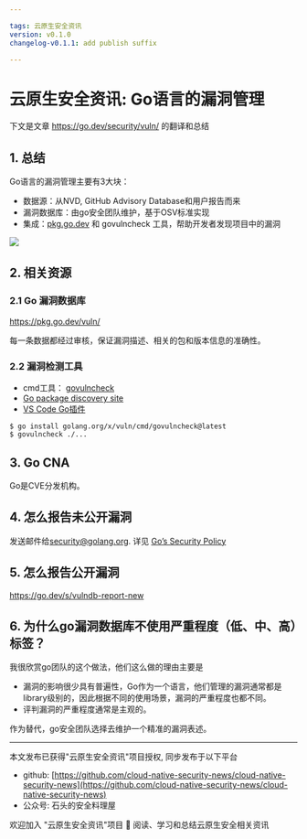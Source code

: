 ```yaml
---

tags: 云原生安全资讯
version: v0.1.0
changelog-v0.1.1: add publish suffix

---
```


# 云原生安全资讯: Go语言的漏洞管理

下文是文章 https://go.dev/security/vuln/ 的翻译和总结

## 1. 总结

Go语言的漏洞管理主要有3大块：

* 数据源：从NVD, GitHub Advisory Database和用户报告而来
* 漏洞数据库：由go安全团队维护，基于OSV标准实现
* 集成：[pkg.go.dev](https://pkg.go.dev/) 和 govulncheck 工具，帮助开发者发现项目中的漏洞

![](https://go.dev/security/vuln/architecture.png)

## 2. 相关资源
### 2.1 Go 漏洞数据库

https://pkg.go.dev/vuln/

每一条数据都经过审核，保证漏洞描述、相关的包和版本信息的准确性。

### 2.2 漏洞检测工具
* cmd工具： [govulncheck](https://pkg.go.dev/golang.org/x/vuln/cmd/govulncheck)
* [Go package discovery site](https://pkg.go.dev/)
* [VS Code Go插件](https://github.com/golang/vscode-go/blob/master/docs/commands.md#go-run-vulncheck-experimental)

```
$ go install golang.org/x/vuln/cmd/govulncheck@latest
$ govulncheck ./...
```

## 3. Go CNA

Go是CVE分发机构。

## 4. 怎么报告未公开漏洞

发送邮件给[security@golang.org](mailto:security@golang.org). 详见 [Go’s Security Policy](https://go.dev/security/policy) 

## 5. 怎么报告公开漏洞

https://go.dev/s/vulndb-report-new

## 6. 为什么go漏洞数据库不使用严重程度（低、中、高）标签？

我很欣赏go团队的这个做法，他们这么做的理由主要是
* 漏洞的影响很少具有普遍性，Go作为一个语言，他们管理的漏洞通常都是library级别的，因此根据不同的使用场景，漏洞的严重程度也都不同。
* 评判漏洞的严重程度通常是主观的。

作为替代，go安全团队选择去维护一个精准的漏洞表述。

----

本文发布已获得"云原生安全资讯"项目授权, 同步发布于以下平台

* github: [https://github.com/cloud-native-security-news/cloud-native-security-news](https://github.com/cloud-native-security-news/cloud-native-security-news)
* 公众号: 石头的安全料理屋

欢迎加入 "云原生安全资讯"项目 👏 阅读、学习和总结云原生安全相关资讯

